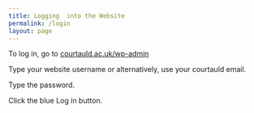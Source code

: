 ```yaml
---
title: Logging  into the Website
permalink: /login
layout: page
---
```

To log in, go to [courtauld.ac.uk/wp-admin](https://courtauld.ac.uk/wp-admin)

Type your website username or alternatively, use your courtauld email.

Type the password.

Click the blue Log in button.